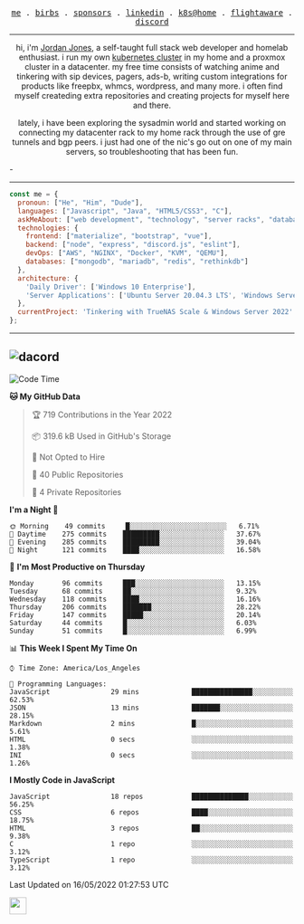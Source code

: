<p align="center">
  <samp>
    <a href="https://jordanjones.org/">me</a> .
    <a href="https://twitter.com/kashalls">birbs</a> .
    <a href="https://github.com/sponsors/kashalls">sponsors</a> .
    <a href="https://linkedin.com/in/jordpjones">linkedin</a> .
    <a href="https://github.com/kashalls/home-cluster">k8s@home</a> .
    <a href="https://flightaware.com/adsb/stats/user/kashalls">flightaware</a> .
    <a href="https://discord.gg/ctgrp8k">discord</a>
  </samp>
</p>

---

<p align="center">hi, i'm <a href="https://jordanjones.org/">Jordan Jones</a>, a self-taught full stack web developer and homelab enthusiast. i run my own <a href="https://github.com/kashalls/home-cluster">kubernetes cluster</a> in my home and a proxmox cluster in a datacenter. my free time consists of watching anime and tinkering with sip devices, pagers, ads-b, writing custom integrations for products like freepbx, whmcs, wordpress, and many more. i often find myself createding extra repositories and creating projects for myself here and there. </p>

<p align="center">lately, i have been exploring the sysadmin world and started working on connecting my datacenter rack to my home rack through the use of gre tunnels and bgp peers. i just had one of the nic's go out on one of my main servers, so troubleshooting that has been fun.</p>-

---


```javascript
const me = {
  pronoun: ["He", "Him", "Dude"],
  languages: ["Javascript", "Java", "HTML5/CSS3", "C"],
  askMeAbout: ["web development", "technology", "server racks", "databases", "custom integrations", "sip"],
  technologies: {
    frontend: ["materialize", "bootstrap", "vue"],
    backend: ["node", "express", "discord.js", "eslint"],
    devOps: ["AWS", "NGINX", "Docker", "KVM", "QEMU"],
    databases: ["mongodb", "mariadb", "redis", "rethinkdb"]
  },
  architecture: { 
    'Daily Driver': ['Windows 10 Enterprise'],
    'Server Applications': ['Ubuntu Server 20.04.3 LTS', 'Windows Server']
  },
  currentProject: 'Tinkering with TrueNAS Scale & Windows Server 2022'
};
```
---
![dacord](https://discord.c99.nl/widget/theme-3/201077739589992448.png)
---

<!--START_SECTION:waka-->
![Code Time](http://img.shields.io/badge/Code%20Time-0%20secs-blue)

**🐱 My GitHub Data** 

> 🏆 719 Contributions in the Year 2022
 > 
> 📦 319.6 kB Used in GitHub's Storage 
 > 
> 🚫 Not Opted to Hire
 > 
> 📜 40 Public Repositories 
 > 
> 🔑 4 Private Repositories  
 > 
**I'm a Night 🦉** 

```text
🌞 Morning    49 commits     █░░░░░░░░░░░░░░░░░░░░░░░░   6.71% 
🌆 Daytime    275 commits    █████████░░░░░░░░░░░░░░░░   37.67% 
🌃 Evening    285 commits    █████████░░░░░░░░░░░░░░░░   39.04% 
🌙 Night      121 commits    ████░░░░░░░░░░░░░░░░░░░░░   16.58%

```
📅 **I'm Most Productive on Thursday** 

```text
Monday       96 commits     ███░░░░░░░░░░░░░░░░░░░░░░   13.15% 
Tuesday      68 commits     ██░░░░░░░░░░░░░░░░░░░░░░░   9.32% 
Wednesday    118 commits    ████░░░░░░░░░░░░░░░░░░░░░   16.16% 
Thursday     206 commits    ███████░░░░░░░░░░░░░░░░░░   28.22% 
Friday       147 commits    █████░░░░░░░░░░░░░░░░░░░░   20.14% 
Saturday     44 commits     █░░░░░░░░░░░░░░░░░░░░░░░░   6.03% 
Sunday       51 commits     █░░░░░░░░░░░░░░░░░░░░░░░░   6.99%

```


📊 **This Week I Spent My Time On** 

```text
⌚︎ Time Zone: America/Los_Angeles

💬 Programming Languages: 
JavaScript               29 mins             ███████████████░░░░░░░░░░   62.53% 
JSON                     13 mins             ███████░░░░░░░░░░░░░░░░░░   28.15% 
Markdown                 2 mins              █░░░░░░░░░░░░░░░░░░░░░░░░   5.61% 
HTML                     0 secs              ░░░░░░░░░░░░░░░░░░░░░░░░░   1.38% 
INI                      0 secs              ░░░░░░░░░░░░░░░░░░░░░░░░░   1.26%

```

**I Mostly Code in JavaScript** 

```text
JavaScript               18 repos            ██████████████░░░░░░░░░░░   56.25% 
CSS                      6 repos             ████░░░░░░░░░░░░░░░░░░░░░   18.75% 
HTML                     3 repos             ██░░░░░░░░░░░░░░░░░░░░░░░   9.38% 
C                        1 repo              ░░░░░░░░░░░░░░░░░░░░░░░░░   3.12% 
TypeScript               1 repo              ░░░░░░░░░░░░░░░░░░░░░░░░░   3.12%

```



 Last Updated on 16/05/2022 01:27:53 UTC
<!--END_SECTION:waka-->

<img src="https://media.giphy.com/media/WUlplcMpOCEmTGBtBW/giphy.gif" width="30">
